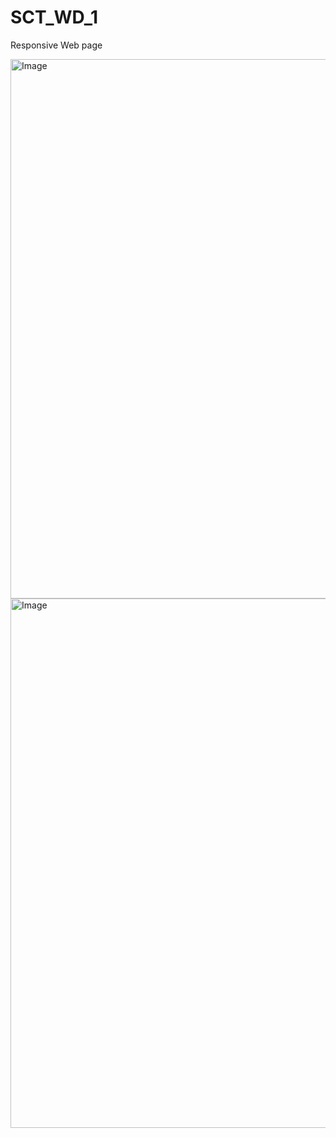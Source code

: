 # SCT_WD_1
Responsive Web page

<img width="1909" height="863" alt="Image" src="https://github.com/user-attachments/assets/40da8a93-e9c8-4d76-9c7f-d3655d714095" />
<img width="1895" height="847" alt="Image" src="https://github.com/user-attachments/assets/074a3d4a-e685-4e06-8268-d867db0c0146" />
